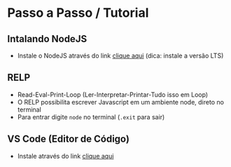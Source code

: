# Passo a Passo / Tutorial

## Intalando NodeJS
* Instale o NodeJS através do link [clique aqui](https://nodejs.org/) (dica: instale a versão LTS) 

## RELP
* Read-Eval-Print-Loop (Ler-Interpretar-Printar-Tudo isso em Loop)
* O RELP possibilita escrever Javascript em um ambiente node, direto no terminal
* Para entrar digite `node` no terminal (`.exit` para sair)

## VS Code (Editor de Código)
* Instale através do link [clique aqui](https://code.visualstudio.com/)